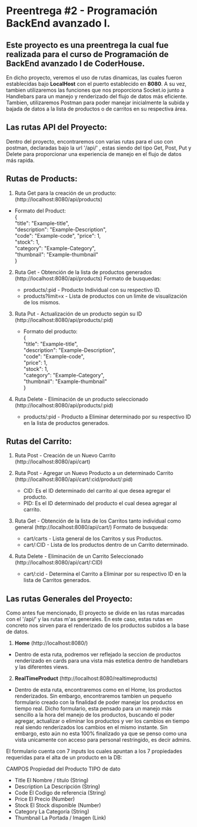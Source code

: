 # Preentrega #2 - Programación BackEnd avanzado I.

## Este proyecto es una preentrega la cual fue realizada para el curso de Programación de BackEnd avanzado I de CoderHouse.
En dicho proyecto, veremos el uso de rutas dinamicas, las cuales fueron establecidas bajo **LocalHost** con el puerto establecido en **8080**. A su vez, tambien utilizaremos las funciones que nos proporciona Socket.io junto a Handlebars para un manejo y renderizado del flujo de datos más eficiente.
Tambien, utilizaremos Postman para poder manejar inicialmente la subida y bajada de datos a la lista de productos o de carritos en su respectiva área.

## Las rutas API del Proyecto:
Dentro del proyecto, encontraremos con varias rutas para el uso con postman, declaradas bajo la url '/api/' , estas siendo del tipo Get, Post, Put y Delete para proporcionar una experiencia de manejo en el flujo de datos más rapida.


## **Rutas de Products**:

1. Ruta Get para la creación de un producto: (http://localhost:8080/api/products)
  - Formato del Product:                                                                                                                                                                 
    {                                                                                                                                                                               
    "title": "Example-title",                                                                                                                                                              
    "description": "Example-Description",                                                                                                                                                        
    "code": "Example-code",
    "price": 1,                                                                                                                                                        
    "stock": 1,                                                                                                                                                                 
    "category": "Example-Category",                                                                                                                                                                 
    "thumbnail": "Example-thumbnail"                                                                                                                                                                 
    }
  
2. Ruta Get - Obtención de la lista de productos generados (http://localhost:8080/api/products)
   Formato de busquedas:
     - products/:pid - Producto Individual con su respectivo ID.
     - products?limit=x - Lista de productos con un limite de visualización de los mismos.

3. Ruta Put - Actualización de un producto según su ID (http://localhost:8080/api/products/:pid)
   - Formato del producto:                                                                                                                                                        
    {                                                                                                                                                                               
    "title": "Example-title",                                                                                                                                                              
    "description": "Example-Description",                                                                                                                                                                 
    "code": "Example-code",                                                                                                                                                        
    "price": 1,                                                                                                                                                        
    "stock": 1,                                                                                                                                                                 
    "category": "Example-Category",                                                                                                                                                       
    "thumbnail": "Example-thumbnail"                                                                                                                                                                 
    }

4. Ruta Delete -  Eliminación de un producto seleccionado (http://localhost:8080/api/products/:pid)
   - products/:pid - Producto a Eliminar determinado por su respectivo ID en la lista de productos generados.


## **Rutas del Carrito**:

1. Ruta Post - Creación de un Nuevo Carrito (http://localhost:8080/api/cart)

2. Ruta Post - Agregar un Nuevo Producto a un determinado Carrito (http://localhost:8080/api/cart/:cid/product/:pid)
   - CID: Es el ID determinado del carrito al que desea agregar el producto.
   - PID: Es el ID determinado del producto el cual desea agregar al carrito.

3. Ruta Get - Obtención de la lista de los Carritos tanto individual como general (http://localhost:8080/api/cart/)
   Formato de busqueda:
   - cart/carts - Lista general de los Carritos y sus Productos.
   - cart/:CID - Lista de los productos dentro de un Carrito determinado.
  
4. Ruta Delete - Eliminación de un Carrito Seleccionado (http://localhost:8080/api/cart/:CID)
   - cart/:cid - Determina el Carrito a Eliminar por su respectivo ID en la lista de Carritos generados.

## Las rutas Generales del Proyecto:
Como antes fue mencionado, El proyecto se divide en las rutas marcadas con el '/api/' y las rutas m'as generales. En este caso, estas rutas en concreto nos sirven para el renderizado de los productos subidos a la base de datos.

1. **Home** (http://localhost:8080/)
- Dentro de esta ruta, podremos ver reflejado la seccion de productos renderizado en cards para una vista más estetica dentro de handlebars y las diferentes views.

2. **RealTimeProduct** (http://localhost:8080/realtimeproducts)
- Dentro de esta ruta, encontraremos como en el Home, los productos renderizados. Sin embargo, encontraremos tambien un pequeño formulario creado con la finalidad de poder manejar los productos en tiempo real.
Dicho formulario, esta pensado para un manejo más sencillo a la hora del manejo de los productos, buscando el poder agregar, actualizar o eliminar los productos y ver los cambios en tiempo real siendo renderizados los cambios en el mismo instante. Sin embargo, esto aún no esta 100% finalizado ya que se penso como una vista unicamente con acceso para personal restringido, es decir admins.

El formulario cuenta con 7 inputs los cuales apuntan a los 7 propiedades requeridas para el alta de un producto en la DB:

  CAMPOS                   Propiedad del Producto                    TIPO de dato
- Title                     El Nombre / titulo                        (String)
- Description               La Descripción                            (String)
- Code                      El Codigo de referencia                   (String)
- Price                     El Precio                                 (Number)
- Stock                     El Stock disponible                       (Number)
- Category                  La Categoría                              (String)
- Thumbnail                 La Portada / Imagen                       (Link)



